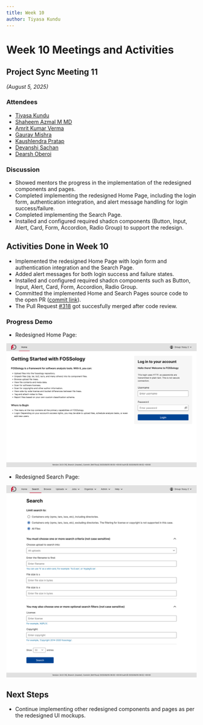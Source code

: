 ```yaml
---
title: Week 10
author: Tiyasa Kundu
---
```

<!--
SPDX-License-Identifier: CC-BY-SA-4.0

SPDX-FileCopyrightText: 2025 Tiyasa Kundu <tiyasakundu20@gmail.com>
-->

# Week 10 Meetings and Activities

## Project Sync Meeting 11

*(August 5, 2025)*

### Attendees

- [Tiyasa Kundu](https://github.com/tiyasakundu)
- [Shaheem Azmal M MD](https://github.com/shaheemazmalmmd)
- [Amrit Kumar Verma](https://github.com/amritkv)
- [Gaurav Mishra](https://github.com/gmishx)
- [Kaushlendra Pratap](https://github.com/Kaushl2208)
- [Devanshi Sachan](https://github.com/devxnshi)
- [Dearsh Oberoi](https://github.com/deo002)

### Discussion

- Showed mentors the progress in the implementation of the redesigned components and pages.
- Completed implementing the redesigned Home Page, including the login form, authentication integration, and alert message handling for login success/failure.
- Completed implementing the Search Page.
- Installed and configured required shadcn components (Button, Input, Alert, Card, Form, Accordion, Radio Group) to support the redesign.

## Activities Done in Week 10

- Implemented the redesigned Home Page with login form and authentication integration and the Search Page.
- Added alert messages for both login success and failure states.
- Installed and configured required shadcn components such as Button, Input, Alert, Card, Form, Accordion, Radio Group.
- Committed the implemented Home and Search Pages source code to the open PR ([commit link](https://github.com/fossology/FOSSologyUI/pull/318/commits/b4c8a73cd2fabc763401937fd0a4d921e103d232)).
- The Pull Request [#318](https://github.com/fossology/FOSSologyUI/pull/318) got succesfully merged after code review.

### Progress Demo

- Redesigned Home Page:

![alt text](newhomepage.png)

- Redesigned Search Page:

![alt text](newsearchpage.png)

## Next Steps

- Continue implementing other redesigned components and pages as per the redesigned UI mockups.
